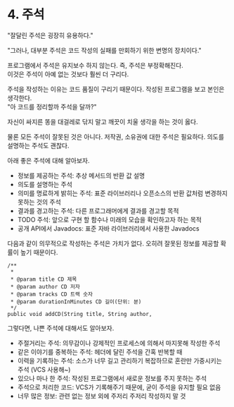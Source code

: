 # 4. 주석

"잘달린 주석은 굉장히 유용하다." 

"그러나, 대부분 주석은 코드 작성의 실패를 만회하기 위한 변명의 장치이다."

프로그램에서 주석은 유지보수 하지 않는다. 즉, 주석은 부정확해진다.   
이것은 주석이 아예 없는 것보다 훨씬 더 구리다.

주석을 작성하는 이유는 코드 품질이 구리기 때문이다. 작성된 프로그램을 보고 본인은 생각한다.  
"아 코드를 정리할까 주석을 달까?"

자신이 싸지른 똥을 대걸레로 닦지 말고 깨끗이 치울 생각을 하는 것이 옳다.

물론 모든 주석이 잘못된 것은 아니다. 저작권, 소유권에 대한 주석은 필요하다. 의도를 설명하는 주석도 괜찮다.

아래 좋은 주석에 대해 알아보자.

* 정보를 제공하는 주석: 추상 메서드의 반환 값 설명
* 의도를 설명하는 주석
* 의미를 명료하게 밝히는 주석: 표준 라이브러리나 오픈소스의 반환 값처럼 변경하지 못하는 것의 주석
* 결과를 경고하는 주석: 다른 프로그래머에게 결과를 경고할 목적
* TODO 주석: 앞으로 구현 할 함수나 미래의 모습을 확인하고자 하는 목적
* 공개 API에서 Javadocs: 표준 자바 라이브러리에서 사용한 Javadocs

다음과 같이 의무적으로 작성하는 주석은 가치가 없다. 오히려 잘못된 정보를 제공할 확률이 높기 때문이다.

```text
/**
 *
 * @param title CD 제목
 * @param author CD 저자
 * @param tracks CD 트랙 숫자
 * @param durationInMinutes CD 길이(단위: 분)
 */
public void addCD(String title, String author,
```

그렇다면, 나쁜 주석에 대해서도 알아보자.

* 주절거리는 주석: 의무감이나 강제적인 프로세스에 의해서 마지못해 작성한 주석
* 같은 이야기를 중복하는 주석: 헤더에 달린 주석을 간혹 반복할 때
* 이력을 기록하는 주석: 소스가 너무 길고 관리하기 복잡하므로 혼란만 가중시키는 주석 \(VCS 사용해~\)
* 있으나 마나 한 주석: 작성된 프로그램에서 새로운 정보를 주지 못하는 주석
* 주석으로 처리한 코드: VCS가 기록해주기 때문에, 굳이 주석을 유지할 필요 없음
* 너무 많은 정보: 관련 없는 정보 외에 주저리 주저리 작성하지 말 것

